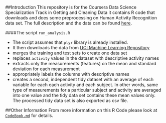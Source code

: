 ##Introduction
This repository is for the Coursera Data Science Specialization Track in Getting and Cleaning Data it contains R code that downloads and does some preprocessing on Human
Activity Recognition data set. The full description and the data can be found
[here](http://archive.ics.uci.edu/ml/datasets/Human+Activity+Recognition+Using+Smartphones).

####The script `run_analysis.R`
- The script assumes that `plyr` library is already installed.
- It then downloads the data from
  [UCI Machine Learning Repository](http://archive.ics.uci.edu/ml/index.html)
- merges the training and test sets to create one data set
- replaces `activity` values in the dataset with descriptive activity names
- extracts only the measurements (features) on the mean and standard deviation
  for each measurement
- appropriately labels the columns with descriptive names
- creates a second, independent tidy dataset with an average of each variable
  for each each activity and each subject. In other words, same type of
  measurements for a particular subject and activity are averaged into one value
  and the tidy data set contains these mean values only. The processed tidy data
  set is also exported as csv file.

##Other Information
From more information on this R Code please look at [`CodeBook.md`](https://github.com/kaniick/GetandCleanData_Assignment/blob/master/CodeBook.md) for details.


 
